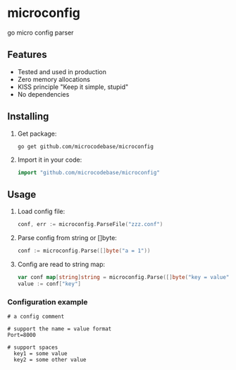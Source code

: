 # microconfig
go micro config parser

## Features

- Tested and used in production
- Zero memory allocations
- KISS principle "Keep it simple, stupid"
- No dependencies


## Installing

1. Get package:

	```Shell
	go get github.com/microcodebase/microconfig
	```

2. Import it in your code:

	```Go
	import "github.com/microcodebase/microconfig"
	```

## Usage

1. Load config file:

	```Go
	conf, err := microconfig.ParseFile("zzz.conf")
	```

2. Parse config from string or []byte:

	```Go
	conf := microconfig.Parse([]byte("a = 1"))
	```

3. Config are read to string map:

	```Go
	var conf map[string]string = microconfig.Parse([]byte("key = value"))
	value := conf["key"]
	```

### Configuration example

```
# a config comment

# support the name = value format
Port=8000

# support spaces
  key1 = some value
  key2 = some other value
```


